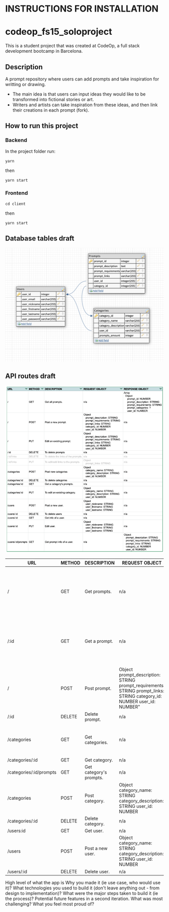 # INSTRUCTIONS FOR INSTALLATION

# codeop_fs15_soloproject
This is a student project that was created at CodeOp, a full stack development bootcamp in Barcelona.

## Description
A prompt repository where users can add prompts and take inspiration for writting or drawing.

- The main idea is that users can input ideas they would like to be transformed into fictional stories or art.
- Writers and artists can take inspiration from these ideas, and then link their creations in each prompt (fork).

## How to run this project
### Backend
In the project folder run:

```
yarn

```
then

```
yarn start

```
### Frontend

```
cd client
```
then
```
yarn start
```



## Database tables draft

![Database tables draft](img/database_draft.png)

## API routes draft
![API routes draft](img/api_routes_draft.png)

| URL | METHOD | DESCRIPTION | REQUEST OBJECT | RESPONSE OBJECT | DONE |
|-----|--------|-------------|----------------|-----------------|------------|
| /   | GET    | Get prompts. | n/a | Array  Object  prompt_id: NUMBER  prompt_description: STRING prompt_requirements: STRING  prompt_categories: STRING  user_id: NUMBER" |
| /:id   | GET    | Get a prompt. | n/a | Object  prompt_id: NUMBER  prompt_description: STRING prompt_requirements: STRING  prompt_categories: STRING  user_id: NUMBER" |
| / | POST | Post prompt. |   Object  prompt_description: STRING  prompt_requirements: STRING  prompt_links: STRING  category_id: NUMBER  user_id: NUMBER" | n/a |
| /:id | DELETE | Delete prompt. | n/a | n/a |
| /categories | GET | Get categories. | n/a | Array  Object  category_name: STRING  category_description: STRING  user_id: NUMBER | n/a |
| /categories/:id | GET | Get category. | n/a | update |
| /categories/:id/prompts | GET | Get category's prompts. | n/a | update |
| /categories | POST | Post category. | Object  category_name: STRING  category_description: STRING  user_id: NUMBER | n/a |
| /categories/:id | DELETE | Delete category. | n/a | n/a|
| /users:id | GET | Get user. | n/a | update |
| /users | POST | Post a new user. | Object  category_name: STRING  category_description: STRING  user_id: NUMBER | n/a |
| /users/:id | DELETE | Delete user. | n/a | n/a |



High level of what the app is
Why you made it (ie use case, who would use it)?
What technologies you used to build it (don't leave anything out - from design to implementation)?
What were the major steps taken to build it (ie the process)?
Potential future features in a second iteration.
What was most challenging?
What you feel most proud of?
